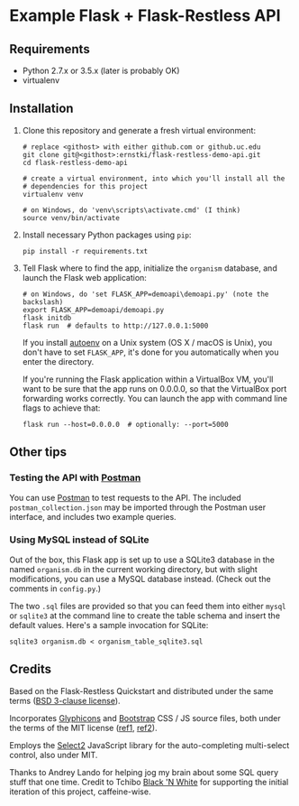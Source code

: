 # Example Flask + Flask-Restless API

## Requirements

* Python 2.7.x or 3.5.x (later is probably OK)
* virtualenv

## Installation

1. Clone this repository and generate a fresh virtual environment:

    ```
    # replace <githost> with either github.com or github.uc.edu
    git clone git@<githost>:ernstki/flask-restless-demo-api.git
    cd flask-restless-demo-api

    # create a virtual environment, into which you'll install all the
    # dependencies for this project
    virtualenv venv

    # on Windows, do 'venv\scripts\activate.cmd' (I think)
    source venv/bin/activate
    ```

2. Install necessary Python packages using `pip`:

    ```
    pip install -r requirements.txt
    ```

3. Tell Flask where to find the app, initialize the `organism` database, and
   launch the Flask web application:

    ```
    # on Windows, do 'set FLASK_APP=demoapi\demoapi.py' (note the backslash)
    export FLASK_APP=demoapi/demoapi.py
    flask initdb
    flask run  # defaults to http://127.0.0.1:5000
    ```

    If you install [autoenv] on a Unix system (OS X / macOS is Unix), you don't
    have to set `FLASK_APP`, it's done for you automatically when you enter the
    directory.

    If you're running the Flask application within a VirtualBox VM, you'll want
    to be sure that the app runs on 0.0.0.0, so that the VirtualBox port
    forwarding works correctly. You can launch the app with command line flags
    to achieve that:

    ```
    flask run --host=0.0.0.0  # optionally: --port=5000
    ```

## Other tips


### Testing the API with [Postman][]

You can use [Postman][] to test requests to the API. The included
`postman_collection.json` may be imported through the Postman user interface,
and includes two example queries.

### Using MySQL instead of SQLite

Out of the box, this Flask app is set up to use a SQLite3 database in the
named `organism.db` in the current working directory, but with slight
modifications, you can use a MySQL database instead. (Check out the comments
in `config.py`.)

The two `.sql` files are provided so that you can feed them into either
`mysql` or `sqlite3` at the command line to create the table schema and insert
the default values. Here's a sample invocation for SQLite:

```
sqlite3 organism.db < organism_table_sqlite3.sql
```

## Credits

Based on the Flask-Restless Quickstart and distributed under the same terms
([BSD 3-clause license](LICENSE.txt)).

Incorporates [Glyphicons][] and [Bootstrap][] CSS / JS source files, both under the
terms of the MIT license ([ref1][glyphlicense], [ref2][bslicense]).

Employs the [Select2][] JavaScript library for the auto-completing multi-select
control, also under MIT.

Thanks to Andrey Lando for helping jog my brain about some SQL query stuff that
one time. Credit to Tchibo [Black 'N White][tchibo] for supporting the initial
iteration of this project, caffeine-wise.

[autoenv]: https://github.com/kennethreitz/autoenv
[postman]: https://www.getpostman.com/apps
[glyphicons]: https://glyphicons.com/
[bootstrap]: https://getbootstrap.com/
[glyphlicense]: https://glyphicons.com/license/
[bslicense]: https://github.com/twbs/bootstrap/blob/master/LICENSE
[select2]: https://select2.github.io/
[tchibo]: http://www.tchiboblackandwhite.ro/
